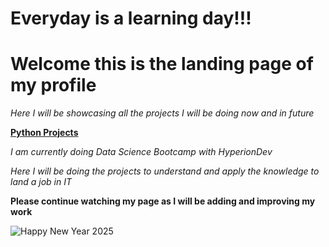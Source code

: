 # Everyday is a learning day!!!
# Welcome this is the landing page of my profile
_Here I will be showcasing all the projects I will be doing now and in future_

<ins>**Python Projects**</ins> 

_I am currently doing Data Science Bootcamp with HyperionDev_

_Here I will be doing the projects to understand and apply the knowledge to land a job in IT_

**Please continue watching my page as I will be adding and improving my work**

<!--
**Arshiyadsml/Arshiyadsml** is a ✨ _special_ ✨ repository because its `README.md` (this file) appears on your GitHub profile.

Here are some ideas to get you started:

- 🔭 I’m currently working on ...
- 🌱 I’m currently learning ...
- 👯 I’m looking to collaborate on ...
- 🤔 I’m looking for help with ...
- 💬 Ask me about ...
- 📫 How to reach me: ...
- 😄 Pronouns: ...
- ⚡ Fun fact: ...
-->
![Happy New Year 2025](https://merrychristmaspictures.org/wp-content/uploads/2024/12/Happy-New-Year-2025-Wishes.jpeg)
